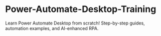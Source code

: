 # Power-Automate-Desktop-Training
Learn Power Automate Desktop from scratch! Step-by-step guides, automation examples, and AI-enhanced RPA.
